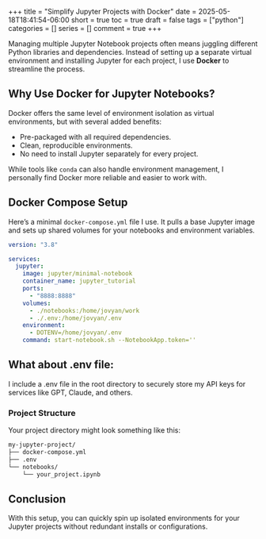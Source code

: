 +++
title = "Simplify Jupyter Projects with Docker"
date = 2025-05-18T18:41:54-06:00
short = true
toc = true
draft = false
tags = ["python"]
categories = []
series = []
comment = true
+++


Managing multiple Jupyter Notebook projects often means juggling different Python libraries and dependencies. Instead of setting up a separate virtual environment and installing Jupyter for each project, I use **Docker** to streamline the process.

## Why Use Docker for Jupyter Notebooks?

Docker offers the same level of environment isolation as virtual environments, but with several added benefits:

- Pre-packaged with all required dependencies.
- Clean, reproducible environments.
- No need to install Jupyter separately for every project.

While tools like `conda` can also handle environment management, I personally find Docker more reliable and easier to work with.

## Docker Compose Setup

Here’s a minimal `docker-compose.yml` file I use. It pulls a base Jupyter image and sets up shared volumes for your notebooks and environment variables.

```yaml
version: "3.8"

services:
  jupyter:
    image: jupyter/minimal-notebook
    container_name: jupyter_tutorial
    ports:
      - "8888:8888"
    volumes:
      - ./notebooks:/home/jovyan/work
      - ./.env:/home/jovyan/.env
    environment:
      - DOTENV=/home/jovyan/.env
    command: start-notebook.sh --NotebookApp.token=''
```

## What about .env file:
I include a .env file in the root directory to securely store my API keys for services like GPT, Claude, and others.

### Project Structure
Your project directory might look something like this:

```bash
my-jupyter-project/
├── docker-compose.yml
├── .env
└── notebooks/
    └── your_project.ipynb
```

## Conclusion
With this setup, you can quickly spin up isolated environments for your Jupyter projects without redundant installs or configurations.